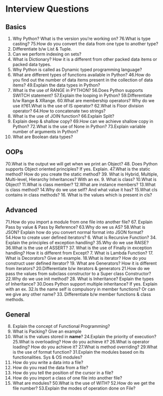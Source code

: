 # Interview Questions

## Basics

1. Why Python? What is the version you’re working on?
76.What is type casting?
75.How do you convert the data from one type to another type?
3. Differentiate b/w List & Tuple.
4. Can we perform indexing on sets?
5. What is Dictionary? How it is a different from other packed data items or packed data types.
38. Why Python is called as Dynamic typed programming language?
40. What are different types of functions available in Python?
46.How do you find out the number of data items present in the collection of data items?
49.Explain the data types in Python?
55. What is the use of RANGE in PYTHON?
56.Does Python supports SWITCH statement?
57.Explain the looping in Python?
59.Differentiate b/w Range & XRange.
60.What are membership operators? Why do we use it?61.What is the use of IS operator?
62.What is Floor division operator?
64.How to concatenate two strings?
65. What is the use of JOIN function?
66.Explain Split?
68. Explain deep & shallow copy?
69.How can we achieve shallow copy in Python?
72.What is the use of None in Python?
73.Explain variable number of arguments in Python?
74. What are Boolean data types?

## OOPs

70.What is the output we will get when we print an Object?
48. Does Python supports Object oriented principles? If yes. Explain.
47.What is the static method? How do you create the static method?
39. What is Hybrid, Multiple, Multi-level, Hierarchy Inheritances? With an ex.
9. What is class?
10.What is Object?
11.What is class member?
12.What are instance members?
13.What is class method?
14.Why do we use self? And what value it has?
15.What cls contains in class methods?
16. What is the values which is present in cls?

## Advanced

71.How do you import a module from one file into another file?
67. Explain Pass by value & Pass by Reference?
63.Why do we us AS?
58.What is JSON? Explain how do you convert normal format into JSON format?
54.How to create user defined iterators?
6. What is Recursive Function?
34. Explain the principles of exception handling?
35.Why do we use RAISE?
36.What is the use of ASSERT?
37. What is the use of Finally in exception handling? How it is different from Except?
7. What is Lambda Function?
17. What is Decorators? Give an example.
18.What is iterator? How do you construct user defined iterator?
19. What are Generators? How it is different from iterators?
20.Differentiate b/w iterators & generators
21.How do we pass the values from subclass constructor to a Super class Constructor?
22.Why do we use init method?
28. What is Inheritance? Explain the types of Inheritance?
30.Does Python support multiple inheritance? If yes. Explain with an ex.
32.Is the name self is compulsory in member functions? Or can we give any other name?
33. Differentiate b/w member functions & class methods.

## General

8. Explain the concept of Functional Programming?
2. What is Packing? Give an example
23. What is the values stored in __name__?
24.Explain the priority of execution?
25.What is overloading? How do you achieve it?
26.What is operator loading? How do you achieve it?
27.What is method overriding?
29.What is the use of format function?
31.Explain the modules based on its functionalities. Sys & OS modules?
41. How do you write a data into a file?
42. How do you read the data from a file?
43. How do you tell the position of the cursor in a file?
44. How do you import a class of one file into another file?
45. What are modules?
50.What is the use of WITH?
52.How do we get the file number?
53.Explain the modes of operation done on File?
